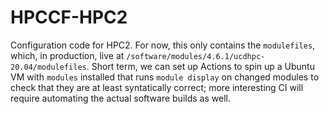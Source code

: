# HPCCF-HPC2

Configuration code for HPC2. For now, this only contains the `modulefiles`, which, in production, 
live at `/software/modules/4.6.1/ucdhpc-20.04/modulefiles`. Short term, we can set up Actions to
spin up a Ubuntu VM with `modules` installed that runs `module display` on changed modules to
check that they are at least syntatically correct; more interesting CI will require automating
the actual software builds as well.
